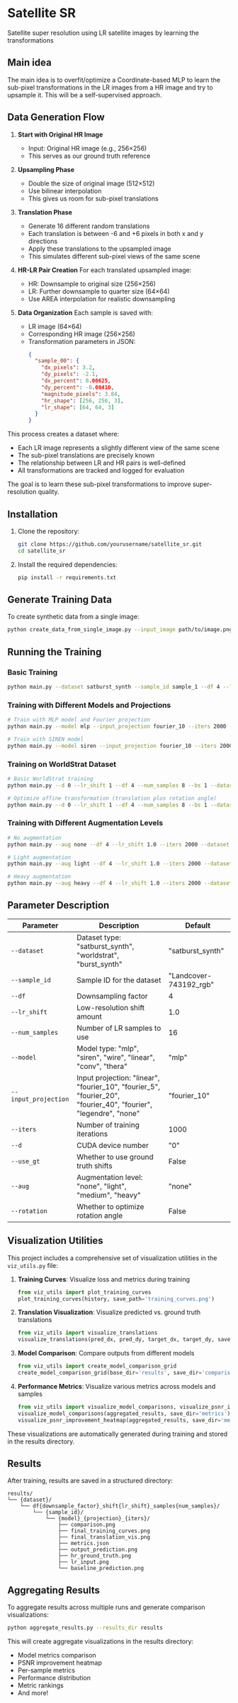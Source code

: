 # Satellite SR
Satellite super resolution using LR satellite images by learning the transformations

## Main idea
The main idea is to overfit/optimize a Coordinate-based MLP to learn the sub-pixel transformations in the LR images from a HR image and try to upsample it. This will be a self-supervised approach.

## Data Generation Flow

1. **Start with Original HR Image**
   - Input: Original HR image (e.g., 256×256)
   - This serves as our ground truth reference

2. **Upsampling Phase**
   - Double the size of original image (512×512)
   - Use bilinear interpolation
   - This gives us room for sub-pixel translations

3. **Translation Phase**
   - Generate 16 different random translations
   - Each translation is between -6 and +6 pixels in both x and y directions
   - Apply these translations to the upsampled image
   - This simulates different sub-pixel views of the same scene

4. **HR-LR Pair Creation**
   For each translated upsampled image:
   - HR: Downsample to original size (256×256)
   - LR: Further downsample to quarter size (64×64)
   - Use AREA interpolation for realistic downsampling

5. **Data Organization**
   Each sample is saved with:
   - LR image (64×64)
   - Corresponding HR image (256×256)
   - Transformation parameters in JSON:
     ```json
     {
       "sample_00": {
         "dx_pixels": 3.2,
         "dy_pixels": -2.1,
         "dx_percent": 0.00625,
         "dy_percent": -0.00410,
         "magnitude_pixels": 3.84,
         "hr_shape": [256, 256, 3],
         "lr_shape": [64, 64, 3]
       }
     }
     ```

This process creates a dataset where:
- Each LR image represents a slightly different view of the same scene
- The sub-pixel translations are precisely known
- The relationship between LR and HR pairs is well-defined
- All transformations are tracked and logged for evaluation

The goal is to learn these sub-pixel transformations to improve super-resolution quality.

## Installation

1. Clone the repository:
   ```bash
   git clone https://github.com/yourusername/satellite_sr.git
   cd satellite_sr
   ```

2. Install the required dependencies:
   ```bash
   pip install -r requirements.txt
   ```

## Generate Training Data

To create synthetic data from a single image:

```bash
python create_data_from_single_image.py --input_image path/to/image.png --output_dir data/sample_1
```

## Running the Training

### Basic Training

```bash
python main.py --dataset satburst_synth --sample_id sample_1 --df 4 --lr_shift 1.0 --iters 1000 --d 0
```

### Training with Different Models and Projections

```bash
# Train with MLP model and Fourier projection
python main.py --model mlp --input_projection fourier_10 --iters 2000 --df 4 --lr_shift 1.0 --dataset satburst_synth --sample_id sample_1 --d 0

# Train with SIREN model
python main.py --model siren --input_projection fourier_10 --iters 2000 --df 4 --lr_shift 1.0 --dataset satburst_synth --sample_id sample_1 --d 0
```

### Training on WorldStrat Dataset

```bash
# Basic WorldStrat training
python main.py --d 0 --lr_shift 1 --df 4 --num_samples 8 --bs 1 --dataset worldstrat --root_worldstrat ~/data/worldstrat_kaggle/ --area_name="Landcover-1295513" --iters 10000

# Optimize affine transformation (translation plus rotation angle)
python main.py --d 0 --lr_shift 1 --df 4 --num_samples 8 --bs 1 --dataset worldstrat --root_worldstrat ~/data/worldstrat_kaggle/ --area_name="UNHCR-SYRs008164" --iters 10000 --worldstrat_hr_size 512 --rotation True
```

### Training with Different Augmentation Levels

```bash
# No augmentation
python main.py --aug none --df 4 --lr_shift 1.0 --iters 2000 --dataset satburst_synth --sample_id sample_1 --d 0

# Light augmentation
python main.py --aug light --df 4 --lr_shift 1.0 --iters 2000 --dataset satburst_synth --sample_id sample_1 --d 0

# Heavy augmentation
python main.py --aug heavy --df 4 --lr_shift 1.0 --iters 2000 --dataset satburst_synth --sample_id sample_1 --d 0
```

## Parameter Description

| Parameter | Description | Default |
|-----------|-------------|---------|
| `--dataset` | Dataset type: "satburst_synth", "worldstrat", "burst_synth" | "satburst_synth" |
| `--sample_id` | Sample ID for the dataset | "Landcover-743192_rgb" |
| `--df` | Downsampling factor | 4 |
| `--lr_shift` | Low-resolution shift amount | 1.0 |
| `--num_samples` | Number of LR samples to use | 16 |
| `--model` | Model type: "mlp", "siren", "wire", "linear", "conv", "thera" | "mlp" |
| `--input_projection` | Input projection: "linear", "fourier_10", "fourier_5", "fourier_20", "fourier_40", "fourier", "legendre", "none" | "fourier_10" |
| `--iters` | Number of training iterations | 1000 |
| `--d` | CUDA device number | "0" |
| `--use_gt` | Whether to use ground truth shifts | False |
| `--aug` | Augmentation level: "none", "light", "medium", "heavy" | "none" |
| `--rotation` | Whether to optimize rotation angle | False |

## Visualization Utilities

This project includes a comprehensive set of visualization utilities in the `viz_utils.py` file:

1. **Training Curves**: Visualize loss and metrics during training
   ```python
   from viz_utils import plot_training_curves
   plot_training_curves(history, save_path='training_curves.png')
   ```

2. **Translation Visualization**: Visualize predicted vs. ground truth translations
   ```python
   from viz_utils import visualize_translations
   visualize_translations(pred_dx, pred_dy, target_dx, target_dy, save_path='translations.png')
   ```

3. **Model Comparison**: Compare outputs from different models
   ```python
   from viz_utils import create_model_comparison_grid
   create_model_comparison_grid(base_dir='results', save_dir='comparison')
   ```

4. **Performance Metrics**: Visualize various metrics across models and samples
   ```python
   from viz_utils import visualize_model_comparisons, visualize_psnr_improvement_heatmap
   visualize_model_comparisons(aggregated_results, save_dir='metrics')
   visualize_psnr_improvement_heatmap(aggregated_results, save_dir='metrics')
   ```

These visualizations are automatically generated during training and stored in the results directory.

## Results

After training, results are saved in a structured directory:
```
results/
└── {dataset}/
    └── df{downsample_factor}_shift{lr_shift}_samples{num_samples}/
        └── {sample_id}/
            └── {model}_{projection}_{iters}/
                ├── comparison.png
                ├── final_training_curves.png
                ├── final_translation_vis.png
                ├── metrics.json
                ├── output_prediction.png
                ├── hr_ground_truth.png
                ├── lr_input.png
                └── baseline_prediction.png
```

## Aggregating Results

To aggregate results across multiple runs and generate comparison visualizations:

```bash
python aggregate_results.py --results_dir results
```

This will create aggregate visualizations in the results directory:
- Model metrics comparison
- PSNR improvement heatmap
- Per-sample metrics
- Performance distribution
- Metric rankings
- And more!


